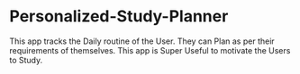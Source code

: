 # Personalized-Study-Planner
This app tracks the Daily routine of the User. They can Plan as per their requirements of themselves. This app is Super Useful to motivate the Users to Study.
